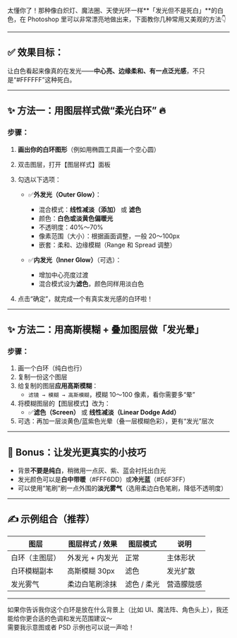 太懂你了！那种像白炽灯、魔法圈、天使光环一样**「发光但不是死白」**的白色，在 Photoshop 里可以非常漂亮地做出来，下面教你几种常用又美观的方法👇

---

## ✅ 效果目标：
让白色看起来像真的在发光——**中心亮、边缘柔和、有一点泛光感**，不只是“#FFFFFF”这种死白。

---

## ✨ 方法一：用图层样式做“柔光白环” 🔥

### 步骤：

1. **画出你的白环图形**（例如用椭圆工具画一个空心圆）  
2. 双击图层，打开【图层样式】面板
3. 勾选以下选项：

   - ✅**外发光（Outer Glow）**：
     - 混合模式：**线性减淡（添加）** 或 **滤色**
     - 颜色：**白色或淡黄色偏暖光**
     - 不透明度：40%～70%
     - 像素范围（大小）：根据画面调整，一般 20～100px
     - 嵌套：柔和、边缘模糊（Range 和 Spread 调整）

   - ✅**内发光（Inner Glow）**（可选）：
     - 增加中心亮度过渡
     - 混合模式设为**滤色**，颜色同样用淡白色

4. 点击“确定”，就完成一个有真实发光感的白环啦！

---

## ✨ 方法二：用高斯模糊 + 叠加图层做「发光晕」

### 步骤：

1. 画一个白环（纯白也行）
2. 复制一份这个图层
3. 给复制的图层**应用高斯模糊**：
   - `滤镜 → 模糊 → 高斯模糊`，模糊 10～100 像素，看你需要多“晕”
4. 将模糊图层的【图层模式】改为：
   - ✅**滤色（Screen）** 或 **线性减淡（Linear Dodge Add）**
5. 可选：再加一层淡黄色/蓝紫色光晕（叠一层模糊色彩），更有“发光”层次

---

## 🎨 Bonus：让发光更真实的小技巧

- 背景**不要是纯白**，稍微用一点灰、紫、蓝会衬托出白光
- 发光颜色可以是**白中带暖**（#FFF6DD）或**冷光蓝**（#E6F3FF）
- 可以使用“笔刷”刷一点外围的**淡光雾气**（选用柔边白色笔刷，降低不透明度）

---

## ✍ 示例组合（推荐）

| 图层 | 图层样式 / 效果 | 图层模式 | 说明 |
|------|------------------|-----------|------|
| 白环（主图层） | 外发光 + 内发光 | 正常 | 主体形状 |
| 白环模糊副本 | 高斯模糊 30px | 滤色 | 发光扩散 |
| 发光雾气 | 柔边白笔刷涂抹 | 滤色 / 柔光 | 营造朦胧感 |

---

如果你告诉我你这个白环是放在什么背景上（比如 UI、魔法阵、角色头上），我还能给你更合适的色调和发光范围建议～  
需要我示意图或者 PSD 示例也可以说一声哈！